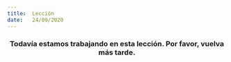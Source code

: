 ```yaml
---
title:  Lección
date:   24/09/2020
---
```


### <center>Todavía estamos trabajando en esta lección. Por favor, vuelva más tarde.</center>